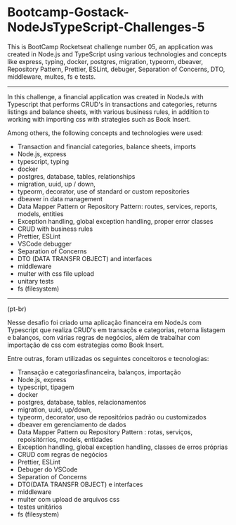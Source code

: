 # Bootcamp-Gostack-NodeJsTypeScript-Challenges-5
 This is BootCamp Rocketseat challenge number 05, an application was created in Node.js and TypeScript using various technologies and concepts like express, typing, docker, postgres, migration, typeorm, dbeaver, Repository Pattern, Prettier, ESLint, debuger, Separation of Concerns, DTO, middleware, multes, fs e tests.

***

In this challenge, a financial application was created in NodeJs with Typescript that performs CRUD's in transactions and categories, returns listings and balance sheets, with various business rules, in addition to working with importing css with strategies such as Book Insert.

Among others, the following concepts and technologies were used:

* Transaction and financial categories, balance sheets, imports
* Node.js, express
* typescript, typing
* docker
* postgres, database, tables, relationships
* migration, uuid, up / down,
* typeorm, decorator, use of standard or custom repositories
* dbeaver in data management
* Data Mapper Pattern or Repository Pattern: routes, services, reports, models, entities
* Exception handling, global exception handling, proper error classes
* CRUD with business rules
* Prettier, ESLint
* VSCode debugger
* Separation of Concerns
* DTO (DATA TRANSFR OBJECT) and interfaces
* middleware
* multer with css file upload
* unitary tests
* fs (filesystem)

*** 
(pt-br)

Nesse desafio foi criado uma aplicação financeira em NodeJs com Typescript que realiza CRUD's em  transaçõs e categorias, retorna listagem e balanços, com várias regras de negócios, além de trabalhar com importação de css com estrategias como Book Insert.

Entre outras, foram utilizadas os seguintes conceitoros e tecnologias:

* Transação e categoriasfinanceira, balanços, importação
* Node.js, express
* typescript, tipagem
* docker
* postgres, database, tables, relacionamentos
* migration, uuid, up/down, 
* typeorm, decorator, uso de repositórios padrão ou customizados
* dbeaver em gerenciamento de dados
* Data Mapper Pattern ou Repository Pattern :  rotas, serviços, repoisitórrios, models, entidades
* Exception handling, global exception handling, classes de erros próprias
* CRUD com regras de negócios
* Prettier, ESLint
* Debuger do VSCode
* Separation of Concerns 
* DTO(DATA TRANSFR OBJECT) e interfaces
* middleware
* multer com upload de arquivos css
* testes unitários
* fs (filesystem)
